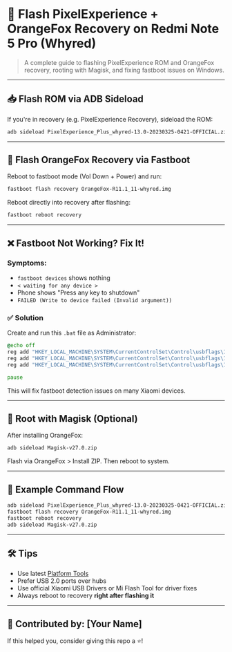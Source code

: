 
# 🚀 Flash PixelExperience + OrangeFox Recovery on Redmi Note 5 Pro (Whyred)

> A complete guide to flashing PixelExperience ROM and OrangeFox recovery, rooting with Magisk, and fixing fastboot issues on Windows.

---

## 📥 Flash ROM via ADB Sideload

If you're in recovery (e.g. PixelExperience Recovery), sideload the ROM:

```bash
adb sideload PixelExperience_Plus_whyred-13.0-20230325-0421-OFFICIAL.zip
```

---

## 🚀 Flash OrangeFox Recovery via Fastboot

Reboot to fastboot mode (Vol Down + Power) and run:

```bash
fastboot flash recovery OrangeFox-R11.1_11-whyred.img
```

Reboot directly into recovery after flashing:

```bash
fastboot reboot recovery
```

---

## ❌ Fastboot Not Working? Fix It!

### Symptoms:
- `fastboot devices` shows nothing
- `< waiting for any device >`
- Phone shows "Press any key to shutdown"
- `FAILED (Write to device failed (Invalid argument))`

### ✅ Solution

Create and run this `.bat` file as Administrator:

```bat
@echo off
reg add "HKEY_LOCAL_MACHINE\SYSTEM\CurrentControlSet\Control\usbflags\18D1D00D0100" /v "osvc" /t REG_BINARY /d "0000" /f
reg add "HKEY_LOCAL_MACHINE\SYSTEM\CurrentControlSet\Control\usbflags\18D1D00D0100" /v "SkipContainerIdQuery" /t REG_BINARY /d "01000000" /f
reg add "HKEY_LOCAL_MACHINE\SYSTEM\CurrentControlSet\Control\usbflags\18D1D00D0100" /v "SkipBOSDescriptorQuery" /t REG_BINARY /d "01000000" /f

pause
```

This will fix fastboot detection issues on many Xiaomi devices.

---

## 🔐 Root with Magisk (Optional)

After installing OrangeFox:

```bash
adb sideload Magisk-v27.0.zip
```

Flash via OrangeFox > Install ZIP. Then reboot to system.

---

## 📝 Example Command Flow

```bash
adb sideload PixelExperience_Plus_whyred-13.0-20230325-0421-OFFICIAL.zip
fastboot flash recovery OrangeFox-R11.1_11-whyred.img
fastboot reboot recovery
adb sideload Magisk-v27.0.zip
```

---

## 🛠 Tips

- Use latest [Platform Tools](https://developer.android.com/studio/releases/platform-tools)
- Prefer USB 2.0 ports over hubs
- Use official Xiaomi USB Drivers or Mi Flash Tool for driver fixes
- Always reboot to recovery **right after flashing it**

---

## 🤘 Contributed by: [Your Name]

If this helped you, consider giving this repo a ⭐!

